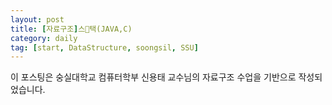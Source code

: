 ```yaml
---
layout: post
title: [자료구조]스택(JAVA,C)
category: daily
tag: [start, DataStructure, soongsil, SSU]
---
```


이 포스팅은 숭실대학교 컴퓨터학부 신용태 교수님의 자료구조 수업을 기반으로 작성되었습니다.
